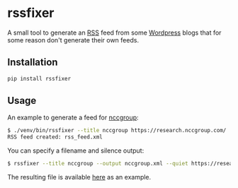 # rssfixer

A small tool to generate an [RSS][rss] feed from some [Wordpress][wor] blogs that for some reason don't generate their own feeds.

## Installation

```bash
pip install rssfixer
```

## Usage

An example to generate a feed for [nccgroup][ncc]:

```bash
$ ./venv/bin/rssfixer --title nccgroup https://research.nccgroup.com/                                                                                                           ✔ ╱ tmp  ╱ 14:49:39 
RSS feed created: rss_feed.xml
```

You can specify a filename and silence output:

```bash
$ rssfixer --title nccgroup --output nccgroup.xml --quiet https://research.nccgroup.com/
```

The resulting file is available [here][exa] as an example.


  [exa]: https://github.com/reuteras/rssfixer/blob/main/example/nccgroup.xml
  [ncc]: https://research.nccgroup.com/
  [rss]: https://www.rssboard.org/
  [wor]: https://wordpress.org/
